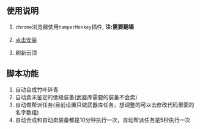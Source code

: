 ## 使用说明
1. `chrome`浏览器使用`tamperMonkey`插件, **注:需要翻墙**

2. [点击安装](https://github.com/lt541013990/jsScript-yunding/blob/master/%E4%BA%91%E9%A1%B6%E4%BF%AE%E4%BB%99%E8%84%9A%E6%9C%AC%E5%AE%9E%E6%88%98.user.js "With a Title")

3. 刷新云顶

   

## 脚本功能

1. 自动合成竹叶碎青
2. 自动卖未鉴定的低级装备(武器库需要的装备不会卖)
3. 自动做帮派任务(目前设置只做武器库任务，想调整的可以去修改代码里面的名字数组)
4. 自动合成和自动卖装备都是10分钟执行一次，自动帮派任务是5秒执行一次
